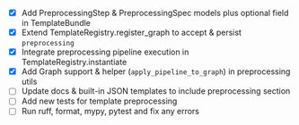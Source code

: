 - [x] Add PreprocessingStep & PreprocessingSpec models plus optional field in TemplateBundle
- [x] Extend TemplateRegistry.register_graph to accept & persist `preprocessing`
- [x] Integrate preprocessing pipeline execution in TemplateRegistry.instantiate
- [x] Add Graph support & helper (`apply_pipeline_to_graph`) in preprocessing utils
- [ ] Update docs & built-in JSON templates to include preprocessing section
- [ ] Add new tests for template preprocessing
- [ ] Run ruff, format, mypy, pytest and fix any errors 